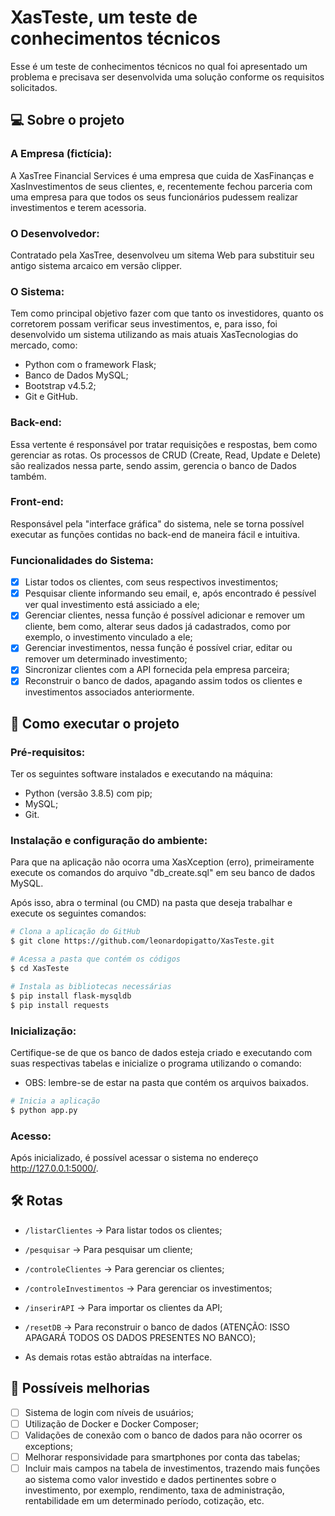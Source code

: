 # XasTeste, um teste de conhecimentos técnicos

Esse é um teste de conhecimentos técnicos no qual foi apresentado um problema e precisava ser desenvolvida uma solução conforme os requisitos solicitados.

## 💻 Sobre o projeto

### A Empresa (fictícia):

A XasTree Financial Services é uma empresa que cuida de XasFinanças e XasInvestimentos de seus clientes, e, recentemente fechou parceria com uma empresa para que todos os seus funcionários pudessem realizar investimentos e terem acessoria.

### O Desenvolvedor:

Contratado pela XasTree, desenvolveu um sitema Web para substituir seu antigo sistema arcaico em versão clipper.

### O Sistema:

Tem como principal objetivo fazer com que tanto os investidores, quanto os corretorem possam verificar seus investimentos, e, para isso, foi desenvolvido um sistema utilizando as mais atuais XasTecnologias do mercado, como: 
- Python com o framework Flask;
- Banco de Dados MySQL;
- Bootstrap v4.5.2;
- Git e GitHub.

### Back-end:

Essa vertente é responsável por tratar requisições e respostas, bem como gerenciar as rotas. Os processos de CRUD (Create, Read, Update e Delete) são realizados nessa parte, sendo assim, gerencia o banco de Dados também.

### Front-end:

Responsável pela "interface gráfica" do sistema, nele se torna possível executar as funções contidas no back-end de maneira fácil e intuitiva. 

### Funcionalidades do Sistema:

- [x] Listar todos os clientes, com seus respectivos investimentos;
- [x] Pesquisar cliente informando seu email, e, após encontrado é pessível ver qual investimento está assiciado a ele;
- [x] Gerenciar clientes, nessa função é possível adicionar e remover um cliente, bem como, alterar seus dados já cadastrados, como por exemplo, o investimento vinculado a ele;
- [x] Gerenciar investimentos, nessa função é possível criar, editar ou remover um determinado investimento;
- [x] Sincronizar clientes com a API fornecida pela empresa parceira;
- [x] Reconstruir o banco de dados, apagando assim todos os clientes e investimentos associados anteriormente.

## 🚀 Como executar o projeto

### Pré-requisitos:

Ter os seguintes software instalados e executando na máquina:
- Python (versão 3.8.5) com pip;
- MySQL;
- Git.

### Instalação e configuração do ambiente:

Para que na aplicação não ocorra uma XasXception (erro), primeiramente execute os comandos do arquivo "db_create.sql" em seu banco de dados MySQL.

Após isso, abra o terminal (ou CMD) na pasta que deseja trabalhar e execute os seguintes comandos:

```bash
# Clona a aplicação do GitHub
$ git clone https://github.com/leonardopigatto/XasTeste.git

# Acessa a pasta que contém os códigos
$ cd XasTeste

# Instala as bibliotecas necessárias
$ pip install flask-mysqldb
$ pip install requests
```

### Inicialização:

Certifique-se de que os banco de dados esteja criado e executando com suas respectivas tabelas e inicialize o programa utilizando o comando: 

- OBS: lembre-se de estar na pasta que contém os arquivos baixados.

```bash
# Inicia a aplicação
$ python app.py
```

### Acesso:

Após inicializado, é possível acessar o sistema no endereço http://127.0.0.1:5000/.

## 🛠 Rotas

- `/listarClientes` -> Para listar todos os clientes;

- `/pesquisar` -> Para pesquisar um cliente;

- `/controleClientes` -> Para gerenciar os clientes;

- `/controleInvestimentos` -> Para gerenciar os investimentos;

- `/inserirAPI` -> Para importar os clientes da API;

- `/resetDB` -> Para reconstruir o banco de dados (ATENÇÃO: ISSO APAGARÁ TODOS OS DADOS PRESENTES NO BANCO);

- As demais rotas estão abtraídas na interface.

## 🚧 Possíveis melhorias

- [ ] Sistema de login com níveis de usuários;
- [ ] Utilização de Docker e Docker Composer;
- [ ] Validações de conexão com o banco de dados para não ocorrer os exceptions;
- [ ] Melhorar responsividade para smartphones por conta das tabelas;
- [ ] Incluir mais campos na tabela de investimentos, trazendo mais funções ao sistema como valor investido e dados pertinentes sobre o investimento, por exemplo, rendimento, taxa de administração, rentabilidade em um determinado período, cotização, etc.
